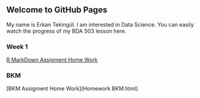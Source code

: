 ## Welcome to GitHub Pages

My name is Erkan Tekingül. I am interested in Data Science.
You can easily watch the progress of my BDA 503 lesson here.
### Week 1

[R MarkDown Assigment Home Work](https://pjournal.github.io/mef03-tekingule/assignment_1_knit.html)

### BKM
[BKM Assigment Home Work](Homework BKM.html)
